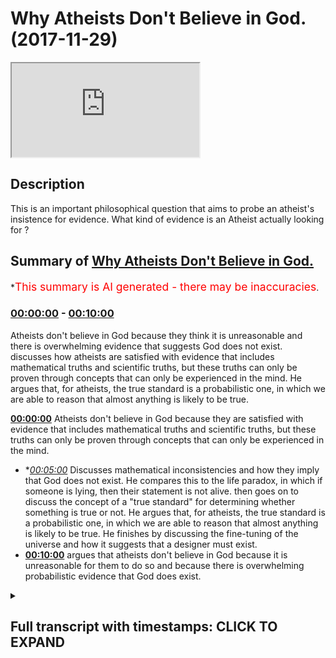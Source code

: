 # Why Atheists Don't Believe in God. (2017-11-29)

<iframe loading='lazy' src='https://www.youtube.com/embed/Tx2ZiRQ1luM'></iframe>

## Description

This is an important philosophical question that aims to probe an atheist's insistence for evidence. What kind of evidence is an Atheist actually looking for ?

## Summary of [Why Atheists Don't Believe in God.](https://www.youtube.com/watch?v=Tx2ZiRQ1luM)


*<span style="color:red; font-size:125%">This summary is AI generated - there may be inaccuracies</span>.

### [00:00:00](https://www.youtube.com/watch?v=Tx2ZiRQ1luM&t=0) - [00:10:00](https://www.youtube.com/watch?v=Tx2ZiRQ1luM&t=600)

Atheists don't believe in God because they think it is unreasonable and there is overwhelming evidence that suggests God does not exist. discusses how atheists are satisfied with evidence that includes mathematical truths and scientific truths, but these truths can only be proven through concepts that can only be experienced in the mind. He argues that, for atheists, the true standard is a probabilistic one, in which we are able to reason that almost anything is likely to be true.

**[00:00:00](https://www.youtube.com/watch?v=Tx2ZiRQ1luM&t=0)** Atheists don't believe in God because they are satisfied with evidence that includes mathematical truths and scientific truths, but these truths can only be proven through concepts that can only be experienced in the mind.
* **[00:05:00](https://www.youtube.com/watch?v=Tx2ZiRQ1luM&t=300)* Discusses mathematical inconsistencies and how they imply that God does not exist. He compares this to the life paradox, in which if someone is lying, then their statement is not alive. then goes on to discuss the concept of a "true standard" for determining whether something is true or not. He argues that, for atheists, the true standard is a probabilistic one, in which we are able to reason that almost anything is likely to be true. He finishes by discussing the fine-tuning of the universe and how it suggests that a designer must exist.
* **[00:10:00](https://www.youtube.com/watch?v=Tx2ZiRQ1luM&t=600)** argues that atheists don't believe in God because it is unreasonable for them to do so and because there is overwhelming probabilistic evidence that God does exist.

<details><summary><h2>Full transcript with timestamps: CLICK TO EXPAND</h2></summary>

[0:00:24](https://youtu.be/Tx2ZiRQ1luM?t=24) [Music]  
[0:00:38](https://youtu.be/Tx2ZiRQ1luM?t=38) before that even I'm trying to put  
[0:00:42](https://youtu.be/Tx2ZiRQ1luM?t=42) myself in the shoes of the Atheist robot  
[0:00:43](https://youtu.be/Tx2ZiRQ1luM?t=43) yeah I will go through some exercises  
[0:00:46](https://youtu.be/Tx2ZiRQ1luM?t=46) some mental exercises the first thing  
[0:00:52](https://youtu.be/Tx2ZiRQ1luM?t=52) that's thought to be asked is when  
[0:00:55](https://youtu.be/Tx2ZiRQ1luM?t=55) you're asking a student related say your  
[0:00:57](https://youtu.be/Tx2ZiRQ1luM?t=57) nature the question is what is your true  
[0:01:00](https://youtu.be/Tx2ZiRQ1luM?t=60) standards I mean that's an important  
[0:01:03](https://youtu.be/Tx2ZiRQ1luM?t=63) thing to establish the atheist is an  
[0:01:06](https://youtu.be/Tx2ZiRQ1luM?t=66) atheist because she's not satisfied for  
[0:01:08](https://youtu.be/Tx2ZiRQ1luM?t=68) the most part with the evidences of  
[0:01:11](https://youtu.be/Tx2ZiRQ1luM?t=71) theism so he becomes an atheist and for  
[0:01:14](https://youtu.be/Tx2ZiRQ1luM?t=74) the most part most atheists are negative  
[0:01:17](https://youtu.be/Tx2ZiRQ1luM?t=77) eighties so there are atheists because  
[0:01:19](https://youtu.be/Tx2ZiRQ1luM?t=79) of a lack of belief of something not  
[0:01:22](https://youtu.be/Tx2ZiRQ1luM?t=82) because they have a positive argument  
[0:01:24](https://youtu.be/Tx2ZiRQ1luM?t=84) again against the existence of God so  
[0:01:27](https://youtu.be/Tx2ZiRQ1luM?t=87) for the most part you can say that most  
[0:01:28](https://youtu.be/Tx2ZiRQ1luM?t=88) atheists are negative eight years at  
[0:01:31](https://youtu.be/Tx2ZiRQ1luM?t=91) some thought were agnostic so then they  
[0:01:34](https://youtu.be/Tx2ZiRQ1luM?t=94) wouldn't necessarily say 100% there's  
[0:01:36](https://youtu.be/Tx2ZiRQ1luM?t=96) nothing you know  
[0:01:38](https://youtu.be/Tx2ZiRQ1luM?t=98) they just say that we're not satisfied  
[0:01:40](https://youtu.be/Tx2ZiRQ1luM?t=100) completely with the evidences so the  
[0:01:44](https://youtu.be/Tx2ZiRQ1luM?t=104) first thing has to be asked is what kind  
[0:01:46](https://youtu.be/Tx2ZiRQ1luM?t=106) of evidence is would you be satisfied  
[0:01:48](https://youtu.be/Tx2ZiRQ1luM?t=108) with and just thinking mentally I came  
[0:01:53](https://youtu.be/Tx2ZiRQ1luM?t=113) with three possible things  
[0:01:56](https://youtu.be/Tx2ZiRQ1luM?t=116) which atheists could not deny right  
[0:01:59](https://youtu.be/Tx2ZiRQ1luM?t=119) number one is incorrigibility which  
[0:02:04](https://youtu.be/Tx2ZiRQ1luM?t=124) means something which is not changing  
[0:02:05](https://youtu.be/Tx2ZiRQ1luM?t=125) yeah so if something is not changing it  
[0:02:08](https://youtu.be/Tx2ZiRQ1luM?t=128) becomes a good evidence  
[0:02:10](https://youtu.be/Tx2ZiRQ1luM?t=130) number two is eternality which is click  
[0:02:13](https://youtu.be/Tx2ZiRQ1luM?t=133) link to incorrigibility and number three  
[0:02:17](https://youtu.be/Tx2ZiRQ1luM?t=137) you could say ain't necessarily true so  
[0:02:21](https://youtu.be/Tx2ZiRQ1luM?t=141) for example it's contingently true dat  
[0:02:23](https://youtu.be/Tx2ZiRQ1luM?t=143) ammonia gray jumpier but it's not  
[0:02:26](https://youtu.be/Tx2ZiRQ1luM?t=146) necessarily true that I'm wearing a  
[0:02:27](https://youtu.be/Tx2ZiRQ1luM?t=147) chopped-up we're trying not use too much  
[0:02:31](https://youtu.be/Tx2ZiRQ1luM?t=151) for the softball jargon but with those  
[0:02:33](https://youtu.be/Tx2ZiRQ1luM?t=153) three kinds of evidences and ACS will be  
[0:02:36](https://youtu.be/Tx2ZiRQ1luM?t=156) completely satisfied now and ACS might  
[0:02:39](https://youtu.be/Tx2ZiRQ1luM?t=159) say that these kinds of things are  
[0:02:42](https://youtu.be/Tx2ZiRQ1luM?t=162) satisfied in both maths and science that  
[0:02:47](https://youtu.be/Tx2ZiRQ1luM?t=167) mathematics is is incorrigible  
[0:02:51](https://youtu.be/Tx2ZiRQ1luM?t=171) number two days eternal number three  
[0:02:53](https://youtu.be/Tx2ZiRQ1luM?t=173) that is necessarily true and the Atheist  
[0:02:58](https://youtu.be/Tx2ZiRQ1luM?t=178) might say that sight science is quite  
[0:03:01](https://youtu.be/Tx2ZiRQ1luM?t=181) similar in that regard that's why  
[0:03:02](https://youtu.be/Tx2ZiRQ1luM?t=182) they're true standard it would be a  
[0:03:04](https://youtu.be/Tx2ZiRQ1luM?t=184) mathematical truth standard or it could  
[0:03:07](https://youtu.be/Tx2ZiRQ1luM?t=187) be a scientific studio true standard  
[0:03:09](https://youtu.be/Tx2ZiRQ1luM?t=189) they would consider these things to be  
[0:03:10](https://youtu.be/Tx2ZiRQ1luM?t=190) truth for the most part obviously I'm  
[0:03:13](https://youtu.be/Tx2ZiRQ1luM?t=193) not generalizing away theists I'll post  
[0:03:14](https://youtu.be/Tx2ZiRQ1luM?t=194) modernist out there which don't believe  
[0:03:16](https://youtu.be/Tx2ZiRQ1luM?t=196) in this they criticize both mathematics  
[0:03:18](https://youtu.be/Tx2ZiRQ1luM?t=198) and science massively but generally  
[0:03:22](https://youtu.be/Tx2ZiRQ1luM?t=202) speaking I mean from my experience it's  
[0:03:24](https://youtu.be/Tx2ZiRQ1luM?t=204) been the case that atheists are  
[0:03:25](https://youtu.be/Tx2ZiRQ1luM?t=205) satisfied with these kinds of true  
[0:03:27](https://youtu.be/Tx2ZiRQ1luM?t=207) standards now the question is this the  
[0:03:29](https://youtu.be/Tx2ZiRQ1luM?t=209) question is is mathematics as an example  
[0:03:33](https://youtu.be/Tx2ZiRQ1luM?t=213) here actually those three things that we  
[0:03:36](https://youtu.be/Tx2ZiRQ1luM?t=216) just mentioned now this is something  
[0:03:37](https://youtu.be/Tx2ZiRQ1luM?t=217) which has plagued the minds of  
[0:03:38](https://youtu.be/Tx2ZiRQ1luM?t=218) philosophers ever since the time of  
[0:03:40](https://youtu.be/Tx2ZiRQ1luM?t=220) Plato Plato himself didn't know how to  
[0:03:43](https://youtu.be/Tx2ZiRQ1luM?t=223) reason with numbers basic arithmetic he  
[0:03:47](https://youtu.be/Tx2ZiRQ1luM?t=227) didn't know because if you think about  
[0:03:48](https://youtu.be/Tx2ZiRQ1luM?t=228) it numbers in and of themselves don't  
[0:03:51](https://youtu.be/Tx2ZiRQ1luM?t=231) exist  
[0:03:52](https://youtu.be/Tx2ZiRQ1luM?t=232) you can't touch a number you can't feel  
[0:03:55](https://youtu.be/Tx2ZiRQ1luM?t=235) a number because smellin about numbers  
[0:03:57](https://youtu.be/Tx2ZiRQ1luM?t=237) is actually a conceptual abstract  
[0:04:00](https://youtu.be/Tx2ZiRQ1luM?t=240) reality  
[0:04:02](https://youtu.be/Tx2ZiRQ1luM?t=242) but in logic you have to have a truth in  
[0:04:06](https://youtu.be/Tx2ZiRQ1luM?t=246) order for our truth to be true it has to  
[0:04:08](https://youtu.be/Tx2ZiRQ1luM?t=248) have a physical reality objective truth  
[0:04:12](https://youtu.be/Tx2ZiRQ1luM?t=252) is that which is usually an object so  
[0:04:16](https://youtu.be/Tx2ZiRQ1luM?t=256) this poses a problem for Plato so he  
[0:04:18](https://youtu.be/Tx2ZiRQ1luM?t=258) says for example that mathematics is  
[0:04:22](https://youtu.be/Tx2ZiRQ1luM?t=262) something he has in the forms the world  
[0:04:27](https://youtu.be/Tx2ZiRQ1luM?t=267) of forms so is something he struggled  
[0:04:30](https://youtu.be/Tx2ZiRQ1luM?t=270) with Immanuel Kant came to 1790  
[0:04:32](https://youtu.be/Tx2ZiRQ1luM?t=272) something similar said that mathematics  
[0:04:34](https://youtu.be/Tx2ZiRQ1luM?t=274) is not something we take from the world  
[0:04:37](https://youtu.be/Tx2ZiRQ1luM?t=277) but it's something we put onto the world  
[0:04:40](https://youtu.be/Tx2ZiRQ1luM?t=280) now you'll find that even after this  
[0:04:43](https://youtu.be/Tx2ZiRQ1luM?t=283) point mathematics itself had a shaking  
[0:04:47](https://youtu.be/Tx2ZiRQ1luM?t=287) up the cat was put with the pigeon so to  
[0:04:50](https://youtu.be/Tx2ZiRQ1luM?t=290) speak one cut one cuts Judith came out  
[0:04:54](https://youtu.be/Tx2ZiRQ1luM?t=294) with his two incompleteness theorem  
[0:04:56](https://youtu.be/Tx2ZiRQ1luM?t=296) theorems and basically these two  
[0:04:57](https://youtu.be/Tx2ZiRQ1luM?t=297) incompleteness theorems exposed the  
[0:05:00](https://youtu.be/Tx2ZiRQ1luM?t=300) inconsistencies in maths it exposes  
[0:05:04](https://youtu.be/Tx2ZiRQ1luM?t=304) these inconsistencies because a flip  
[0:05:08](https://youtu.be/Tx2ZiRQ1luM?t=308) into the serums yeah the first theorem  
[0:05:11](https://youtu.be/Tx2ZiRQ1luM?t=311) for example was similar to the life  
[0:05:14](https://youtu.be/Tx2ZiRQ1luM?t=314) paradox if someone if I come forward or  
[0:05:17](https://youtu.be/Tx2ZiRQ1luM?t=317) someone else who's a liar says I'm lying  
[0:05:20](https://youtu.be/Tx2ZiRQ1luM?t=320) right there's no way to prove or  
[0:05:22](https://youtu.be/Tx2ZiRQ1luM?t=322) disprove this statement because the liar  
[0:05:23](https://youtu.be/Tx2ZiRQ1luM?t=323) if he's lying he's telling the truth  
[0:05:25](https://youtu.be/Tx2ZiRQ1luM?t=325) which means it's not alive and if he's  
[0:05:27](https://youtu.be/Tx2ZiRQ1luM?t=327) telling the truth  
[0:05:28](https://youtu.be/Tx2ZiRQ1luM?t=328) then that contradicts the fact that he's  
[0:05:30](https://youtu.be/Tx2ZiRQ1luM?t=330) saying that his line now something  
[0:05:32](https://youtu.be/Tx2ZiRQ1luM?t=332) similar was put in a mathematic format  
[0:05:34](https://youtu.be/Tx2ZiRQ1luM?t=334) and from that perspective this is called  
[0:05:37](https://youtu.be/Tx2ZiRQ1luM?t=337) incompleteness theorem mathematics was  
[0:05:39](https://youtu.be/Tx2ZiRQ1luM?t=339) seen to be inconsistent and inconsistent  
[0:05:43](https://youtu.be/Tx2ZiRQ1luM?t=343) model and by the way math the philosophy  
[0:05:46](https://youtu.be/Tx2ZiRQ1luM?t=346) of maths or meta mathematic narratives  
[0:05:48](https://youtu.be/Tx2ZiRQ1luM?t=348) or for a philosophy of maths  
[0:05:51](https://youtu.be/Tx2ZiRQ1luM?t=351) this is a big thing and still unresolved  
[0:05:53](https://youtu.be/Tx2ZiRQ1luM?t=353) to this day it's unresolved yet people  
[0:05:56](https://youtu.be/Tx2ZiRQ1luM?t=356) still do mess yet people still do maths  
[0:06:03](https://youtu.be/Tx2ZiRQ1luM?t=363) maths have axioms which cannot be proven  
[0:06:06](https://youtu.be/Tx2ZiRQ1luM?t=366) they're only self-evident  
[0:06:09](https://youtu.be/Tx2ZiRQ1luM?t=369) they're self-evident axioms which means  
[0:06:12](https://youtu.be/Tx2ZiRQ1luM?t=372) to believe in such axioms you have to  
[0:06:14](https://youtu.be/Tx2ZiRQ1luM?t=374) have faith because there's no evidence  
[0:06:17](https://youtu.be/Tx2ZiRQ1luM?t=377) of those axioms there's no evidence  
[0:06:19](https://youtu.be/Tx2ZiRQ1luM?t=379) these things these axioms in terms are  
[0:06:23](https://youtu.be/Tx2ZiRQ1luM?t=383) based on assumptions not concrete  
[0:06:28](https://youtu.be/Tx2ZiRQ1luM?t=388) evidence science is much more flimsy  
[0:06:31](https://youtu.be/Tx2ZiRQ1luM?t=391) than mass and so much has has changed  
[0:06:33](https://youtu.be/Tx2ZiRQ1luM?t=393) much more and it's ever changing and  
[0:06:36](https://youtu.be/Tx2ZiRQ1luM?t=396) this is something which is documented  
[0:06:39](https://youtu.be/Tx2ZiRQ1luM?t=399) well by Thomas Kuhn in his book  
[0:06:41](https://youtu.be/Tx2ZiRQ1luM?t=401) structures of scientific revolution but  
[0:06:43](https://youtu.be/Tx2ZiRQ1luM?t=403) not only the science change in  
[0:06:45](https://youtu.be/Tx2ZiRQ1luM?t=405) scientific facts change but the whole  
[0:06:47](https://youtu.be/Tx2ZiRQ1luM?t=407) framework within which science operates  
[0:06:51](https://youtu.be/Tx2ZiRQ1luM?t=411) and now why am I telling you this  
[0:06:54](https://youtu.be/Tx2ZiRQ1luM?t=414) because you have to understand that one  
[0:06:58](https://youtu.be/Tx2ZiRQ1luM?t=418) da is the skeptical with the eminences  
[0:07:03](https://youtu.be/Tx2ZiRQ1luM?t=423) then you have to ask yourself what kind  
[0:07:06](https://youtu.be/Tx2ZiRQ1luM?t=426) of evidences are you're not going to be  
[0:07:08](https://youtu.be/Tx2ZiRQ1luM?t=428) skeptical but those truths stand aside  
[0:07:11](https://youtu.be/Tx2ZiRQ1luM?t=431) for mentioned at the beginning of this  
[0:07:12](https://youtu.be/Tx2ZiRQ1luM?t=432) talk if they're applied to almost any  
[0:07:15](https://youtu.be/Tx2ZiRQ1luM?t=435) discipline you would not have faith in  
[0:07:18](https://youtu.be/Tx2ZiRQ1luM?t=438) anything you would not believe in  
[0:07:20](https://youtu.be/Tx2ZiRQ1luM?t=440) anything you couldn't do anything you  
[0:07:22](https://youtu.be/Tx2ZiRQ1luM?t=442) couldn't prove anything therefore the  
[0:07:26](https://youtu.be/Tx2ZiRQ1luM?t=446) true standard wouldn't work for the  
[0:07:29](https://youtu.be/Tx2ZiRQ1luM?t=449) Atheist that particular true standard  
[0:07:31](https://youtu.be/Tx2ZiRQ1luM?t=451) couldn't and wouldn't work rather if  
[0:07:34](https://youtu.be/Tx2ZiRQ1luM?t=454) we're honest with ourselves atheistic  
[0:07:38](https://youtu.be/Tx2ZiRQ1luM?t=458) true standard is a true standard which  
[0:07:40](https://youtu.be/Tx2ZiRQ1luM?t=460) is probabilistic is it true standard  
[0:07:45](https://youtu.be/Tx2ZiRQ1luM?t=465) which is probabilistic we as human  
[0:07:48](https://youtu.be/Tx2ZiRQ1luM?t=468) beings welcome to ability reasoning  
[0:07:49](https://youtu.be/Tx2ZiRQ1luM?t=469) almost every single day if something is  
[0:07:52](https://youtu.be/Tx2ZiRQ1luM?t=472) 99 percent assured we're happy if  
[0:07:55](https://youtu.be/Tx2ZiRQ1luM?t=475) something is 99 percent sure we can say  
[0:07:57](https://youtu.be/Tx2ZiRQ1luM?t=477) we're certain of it almost what we can  
[0:08:00](https://youtu.be/Tx2ZiRQ1luM?t=480) definitely say we're certain of it and  
[0:08:02](https://youtu.be/Tx2ZiRQ1luM?t=482) if it all piles up in front of us as a  
[0:08:04](https://youtu.be/Tx2ZiRQ1luM?t=484) big heap of evidence then this assures  
[0:08:06](https://youtu.be/Tx2ZiRQ1luM?t=486) us this is where the arguments put  
[0:08:12](https://youtu.be/Tx2ZiRQ1luM?t=492) forward by the atheist or the lack of  
[0:08:15](https://youtu.be/Tx2ZiRQ1luM?t=495) belief  
[0:08:16](https://youtu.be/Tx2ZiRQ1luM?t=496) that the atheist has I would say is  
[0:08:18](https://youtu.be/Tx2ZiRQ1luM?t=498) unsubstantiated because if you use a  
[0:08:22](https://youtu.be/Tx2ZiRQ1luM?t=502) probabilistic reasoning okay there is no  
[0:08:26](https://youtu.be/Tx2ZiRQ1luM?t=506) doubt in almost anyone's mind that you  
[0:08:30](https://youtu.be/Tx2ZiRQ1luM?t=510) will come to very many conclusions about  
[0:08:32](https://youtu.be/Tx2ZiRQ1luM?t=512) this universe the fact that is  
[0:08:34](https://youtu.be/Tx2ZiRQ1luM?t=514) fine-tuned and when I say it's finely  
[0:08:35](https://youtu.be/Tx2ZiRQ1luM?t=515) tuned I'm not saying that it's  
[0:08:38](https://youtu.be/Tx2ZiRQ1luM?t=518) aesthetically pleasing I'm not saying  
[0:08:41](https://youtu.be/Tx2ZiRQ1luM?t=521) that that's not what fine-tuning means  
[0:08:43](https://youtu.be/Tx2ZiRQ1luM?t=523) fine-tuning means is fine-tuned to allow  
[0:08:47](https://youtu.be/Tx2ZiRQ1luM?t=527) any kind of life to exist within it  
[0:08:50](https://youtu.be/Tx2ZiRQ1luM?t=530) this is fine-tuning atheist and  
[0:08:53](https://youtu.be/Tx2ZiRQ1luM?t=533) non-obviousness muslims christians jews  
[0:08:56](https://youtu.be/Tx2ZiRQ1luM?t=536) anyone who's done science agrees with  
[0:08:59](https://youtu.be/Tx2ZiRQ1luM?t=539) this i'm not saying there isn't any  
[0:09:02](https://youtu.be/Tx2ZiRQ1luM?t=542) rogue opinion why i am saying this is  
[0:09:05](https://youtu.be/Tx2ZiRQ1luM?t=545) the normal approach to the cosmological  
[0:09:09](https://youtu.be/Tx2ZiRQ1luM?t=549) environment around us Martin Rees Robert  
[0:09:12](https://youtu.be/Tx2ZiRQ1luM?t=552) Ford just six numbers and he said that  
[0:09:15](https://youtu.be/Tx2ZiRQ1luM?t=555) any of those six numbers had they been  
[0:09:17](https://youtu.be/Tx2ZiRQ1luM?t=557) different the universe would not be as  
[0:09:19](https://youtu.be/Tx2ZiRQ1luM?t=559) it is and it will not allow human life  
[0:09:21](https://youtu.be/Tx2ZiRQ1luM?t=561) to exist even Stephen Hawkins in a brief  
[0:09:25](https://youtu.be/Tx2ZiRQ1luM?t=565) history of time an atheist and Arden  
[0:09:28](https://youtu.be/Tx2ZiRQ1luM?t=568) atheist he admits to the fine-tuning the  
[0:09:31](https://youtu.be/Tx2ZiRQ1luM?t=571) fine-tuning is something which is  
[0:09:32](https://youtu.be/Tx2ZiRQ1luM?t=572) probabilistically indicating a design if  
[0:09:36](https://youtu.be/Tx2ZiRQ1luM?t=576) that is the case and the question is who  
[0:09:40](https://youtu.be/Tx2ZiRQ1luM?t=580) or what designed this universe and from  
[0:09:46](https://youtu.be/Tx2ZiRQ1luM?t=586) this perspective is quite a  
[0:09:48](https://youtu.be/Tx2ZiRQ1luM?t=588) straightforward answer the one would a  
[0:09:54](https://youtu.be/Tx2ZiRQ1luM?t=594) thing that has designed this universe is  
[0:09:56](https://youtu.be/Tx2ZiRQ1luM?t=596) that one would not think that was able  
[0:10:00](https://youtu.be/Tx2ZiRQ1luM?t=600) to do so and who them what who or what  
[0:10:05](https://youtu.be/Tx2ZiRQ1luM?t=605) could be able to do so so we employ  
[0:10:09](https://youtu.be/Tx2ZiRQ1luM?t=609) basic reason and we realize that it must  
[0:10:13](https://youtu.be/Tx2ZiRQ1luM?t=613) have been something or someone with  
[0:10:16](https://youtu.be/Tx2ZiRQ1luM?t=616) certain characteristics must have had  
[0:10:19](https://youtu.be/Tx2ZiRQ1luM?t=619) knowledge  
[0:10:20](https://youtu.be/Tx2ZiRQ1luM?t=620) it must have had power it must have had  
[0:10:24](https://youtu.be/Tx2ZiRQ1luM?t=624) the ability to change the situation it  
[0:10:28](https://youtu.be/Tx2ZiRQ1luM?t=628) must be one had it not been one there  
[0:10:31](https://youtu.be/Tx2ZiRQ1luM?t=631) would have been a conflict of interest  
[0:10:33](https://youtu.be/Tx2ZiRQ1luM?t=633) between the many parties that there  
[0:10:35](https://youtu.be/Tx2ZiRQ1luM?t=635) would be this is good the evidence of  
[0:10:41](https://youtu.be/Tx2ZiRQ1luM?t=641) God is not just evidence  
[0:10:42](https://youtu.be/Tx2ZiRQ1luM?t=642) it's overwhelming probabilistic evidence  
[0:10:46](https://youtu.be/Tx2ZiRQ1luM?t=646) we don't have faith in that which is  
[0:10:48](https://youtu.be/Tx2ZiRQ1luM?t=648) unreasonable we have faith in that which  
[0:10:52](https://youtu.be/Tx2ZiRQ1luM?t=652) is clear and what I personally believe  
[0:10:56](https://youtu.be/Tx2ZiRQ1luM?t=656) is that the Atheist has to in order to  
[0:10:59](https://youtu.be/Tx2ZiRQ1luM?t=659) avoid this born in his or her sight they  
[0:11:02](https://youtu.be/Tx2ZiRQ1luM?t=662) must employ a double standard approach  
[0:11:04](https://youtu.be/Tx2ZiRQ1luM?t=664) they have to the way they live their  
[0:11:07](https://youtu.be/Tx2ZiRQ1luM?t=667) lives is different to the way they want  
[0:11:09](https://youtu.be/Tx2ZiRQ1luM?t=669) to conceptualize the theological and  
[0:11:10](https://youtu.be/Tx2ZiRQ1luM?t=670) philosophical reality of God that must  
[0:11:13](https://youtu.be/Tx2ZiRQ1luM?t=673) happen other than that  
[0:11:16](https://youtu.be/Tx2ZiRQ1luM?t=676) the atheist must think the atheist must  
[0:11:20](https://youtu.be/Tx2ZiRQ1luM?t=680) dare to think  
</details>